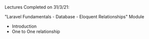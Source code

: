 Lectures Completed on 31/3/21:

"Laravel Fundamentals - Database - Eloquent Relationships" Module
* Introduction
* One to One relationship